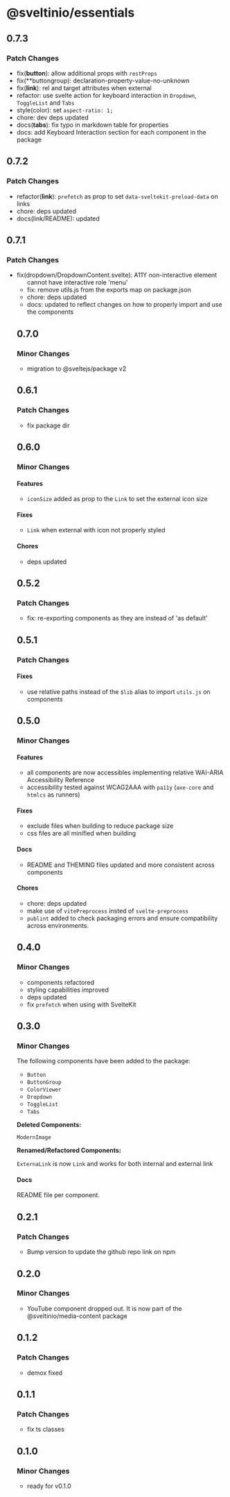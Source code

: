 # @sveltinio/essentials

## 0.7.3

### Patch Changes

- fix(**button**): allow additional props with `restProps`
- fix(**buttongroup): declaration-property-value-no-unknown
- fix(**link**): rel and target attributes when external
- refactor: use svelte action for keyboard interaction in `Dropdown`, `ToggleList` and `Tabs`
- style(color): set `aspect-ratio: 1;`
- chore: dev deps updated
- docs(**tabs**): fix typo in markdown table for properties
- docs: add Keyboard Interaction section for each component in the package

## 0.7.2

### Patch Changes

- refactor(**link**): `prefetch` as prop to set `data-sveltekit-preload-data` on links
- chore: deps updated
- docs(link/README): updated

## 0.7.1

### Patch Changes

- fix(dropdown/DropdownContent.svelte): A11Y non-interactive element <ul> cannot have interactive role 'menu'
- fix: remove utils.js from the exports map on package.json
- chore: deps updated
- docs: updated to reflect changes on how to properly import and use the components

## 0.7.0

### Minor Changes

- migration to @sveltejs/package v2

## 0.6.1

### Patch Changes

- fix package dir

## 0.6.0

### Minor Changes

#### Features

- `iconSize` added as prop to the `Link` to set the external icon size

#### Fixes

- `Link` when external with icon not properly styled

#### Chores

- deps updated

## 0.5.2

### Patch Changes

- fix: re-exporting components as they are instead of 'as default'

## 0.5.1

### Patch Changes

#### Fixes

- use relative paths instead of the `$lib` alias to import `utils.js` on components

## 0.5.0

### Minor Changes

#### Features

- all components are now accessibles implementing relative WAI-ARIA Accessibility Reference
- accessibility tested against WCAG2AAA with `pa11y` (`axe-core` and `htmlcs` as runners)

#### Fixes

- exclude files when building to reduce package size
- css files are all minified when building

#### Docs

- README and THEMING files updated and more consistent across components

#### Chores

- chore: deps updated
- make use of `vitePreprocess` insted of `svelte-preprocess`
- `publint` added to check packaging errors and ensure compatibility across environments.

## 0.4.0

### Minor Changes

- components refactored
- styling capabilities improved
- deps updated
- fix `prefetch` when using with SvelteKit

## 0.3.0

### Minor Changes

The following components have been added to the package:

- `Button`
- `ButtonGroup`
- `ColorViewer`
- `Dropdown`
- `ToggleList`
- `Tabs`

**Deleted Components:**

`ModernImage`

**Renamed/Refactored Components:**

`ExternaLink` is now `Link` and works for both internal and external link

#### Docs

README file per component.

## 0.2.1

### Patch Changes

- Bump version to update the github repo link on npm

## 0.2.0

### Minor Changes

- YouTube component dropped out. It is now part of the @sveltinio/media-content package

## 0.1.2

### Patch Changes

- demox fixed

## 0.1.1

### Patch Changes

- fix ts classes

## 0.1.0

### Minor Changes

- ready for v0.1.0
